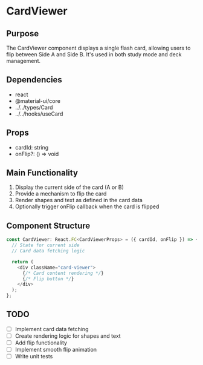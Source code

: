 # CardViewer

## Purpose
The CardViewer component displays a single flash card, allowing users to flip between Side A and Side B. It's used in both study mode and deck management.

## Dependencies
- react
- @material-ui/core
- ../../types/Card
- ../../hooks/useCard

## Props
- cardId: string
- onFlip?: () => void

## Main Functionality
1. Display the current side of the card (A or B)
2. Provide a mechanism to flip the card
3. Render shapes and text as defined in the card data
4. Optionally trigger onFlip callback when the card is flipped

## Component Structure
```typescript
const CardViewer: React.FC<CardViewerProps> = ({ cardId, onFlip }) => {
  // State for current side
  // Card data fetching logic

  return (
    <div className="card-viewer">
      {/* Card content rendering */}
      {/* Flip button */}
    </div>
  );
};
```

## TODO
- [ ] Implement card data fetching
- [ ] Create rendering logic for shapes and text
- [ ] Add flip functionality
- [ ] Implement smooth flip animation
- [ ] Write unit tests
